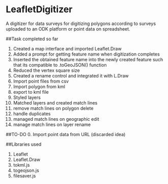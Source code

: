 # LeafletDigitizer
A digitizer for data surveys for digitizing polygons according to surveys uploaded to an ODK platform or point data on spreadsheet.

##Task completed so far
1. Created a map interface and imported Leaflet.Draw
2. Added a prompt for getting feature name when digitization completes
3. Inserted the obtained feature name into the newly created feature such that its compatible to .toGeoJSON() function
4. Reduced the vertex square size
5. Created a rename control and integrated it with L.Draw
6. Import point files from csv
7. Import polygon from kml
8. export to kml file
9. Styled layers
10. Matched layers and created match lines
11. remove match lines on polygon delete
12. handle duplicates
13. managed match lines on geographic edit
14. manage match lines on layer rename

##TO-DO
0. Import point data from URL (discarded idea)

##Libraries used
1. Leaflet
2. Leaflet.Draw
3. tokml.js
4. togeojson.js
5. filesaver.js
